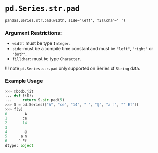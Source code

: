 # `pd.Series.str.pad`

`pandas.Series.str.pad(width, side='left', fillchar=' ')`

### Argument Restrictions:
 * `width`: must be type `Integer`.
 * `side`: must be a compile time constant and must be `"left"`, `"right"` or `"both"`.
 * `fillchar`: must be type `Character`.

!!! note
	`pd.Series.str.pad` only supported on Series of `String` data.

### Example Usage
``` py
>>> @bodo.jit
... def f(S):
...     return S.str.pad(5)
>>> S = pd.Series(["A", "ce", "14", " ", "@", "a n", "^ Ef"])
>>> f(S)
0        A
1       ce
2       14
3
4        @
5      a n
6     ^ Ef
dtype: object
```

